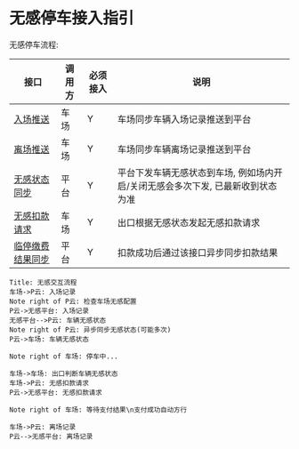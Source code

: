 # 无感停车接入指引

无感停车流程:

|接口|调用方|必须接入|说明|
|---|---|---|---|
|[入场推送](./../api/parking-enter.html)|车场|Y|车场同步车辆入场记录推送到平台|
|[离场推送](./../api/parking-leave.html)|车场|Y|车场同步车辆离场记录推送到平台|
|[无感状态同步](./../api/parking-prepay.html)|平台|Y|平台下发车辆无感状态到车场, 例如场内开启/关闭无感会多次下发, 已最新收到状态为准|
|[无感扣款请求](./../api/payment-prepay.html)|车场|Y|出口根据无感状态发起无感扣款请求|
|[临停缴费结果同步](./../api/payment-notify.html)|平台|Y|扣款成功后通过该接口异步同步扣款结果|

``` sequence
Title: 无感交互流程
车场->P云: 入场记录
Note right of P云: 检查车场无感配置
P云->无感平台: 入场记录
无感平台-->P云: 车辆无感状态
Note right of P云: 异步同步无感状态(可能多次)
P云->车场: 车辆无感状态

Note right of 车场: 停车中...

车场->车场: 出口判断车辆无感状态
车场->P云: 无感扣款请求
P云->无感平台: 无感扣款请求

Note right of 车场: 等待支付结果\n支付成功自动方行

车场->P云: 离场记录
P云-->无感平台: 离场记录
```
